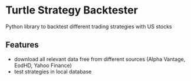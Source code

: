# Turtle Strategy Backtester
Python library to backtest different trading strategies with US stocks

## Features
- download all relevant data free from different sources (Alpha Vantage, EodHD, Yahoo Finance)
- test strategies in local database
